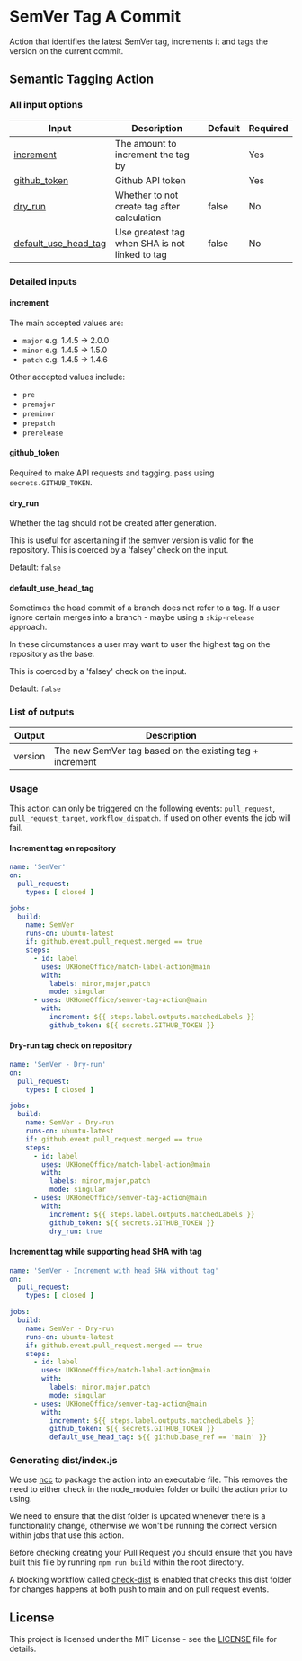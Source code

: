 # SemVer Tag A Commit

Action that identifies the latest SemVer tag, increments it and tags the version on the current commit.

## Semantic Tagging Action

### All input options

| Input                                                               | Description                                                                 | Default               | Required |
| ------------------------------------------------------------------- | --------------------------------------------------------------------------- | --------------------- | -------- |
| [increment](#increment) | The amount to increment the tag by | | Yes |
| [github_token](#github_token) | Github API token | | Yes |
| [dry_run](#dry_run) | Whether to not create tag after calculation | false | No |
| [default_use_head_tag](#default_use_head_tag) | Use greatest tag when SHA is not linked to tag | false | No |

### Detailed inputs

#### increment

The main accepted values are:
* `major` e.g. 1.4.5 -> 2.0.0
* `minor` e.g. 1.4.5 -> 1.5.0
* `patch` e.g. 1.4.5 -> 1.4.6

Other accepted values include:
* `pre`
* `premajor`
* `preminor`
* `prepatch`
* `prerelease`

#### github_token

Required to make API requests and tagging. pass using `secrets.GITHUB_TOKEN`.

#### dry_run

Whether the tag should not be created after generation. 

This is useful for ascertaining if the semver version is valid for the repository. This is coerced by a 'falsey' check on the input.

Default: `false`

#### default_use_head_tag

Sometimes the head commit of a branch does not refer to a tag. If a user ignore certain merges into a branch - maybe using a `skip-release` approach.

In these circumstances a user may want to user the highest tag on the repository as the base.  

This is coerced by a 'falsey' check on the input.

Default: `false`

### List of outputs

| Output | Description |
| --- | --- |
| version | The new SemVer tag based on the existing tag + increment |

### Usage

This action can only be triggered on the following events: `pull_request`, `pull_request_target`, `workflow_dispatch`. If used on other events the job will fail.

#### Increment tag on repository

```yaml
name: 'SemVer'
on:
  pull_request:
    types: [ closed ]

jobs:
  build:
    name: SemVer 
    runs-on: ubuntu-latest
    if: github.event.pull_request.merged == true
    steps:
      - id: label
        uses: UKHomeOffice/match-label-action@main
        with:
          labels: minor,major,patch
          mode: singular
      - uses: UKHomeOffice/semver-tag-action@main
        with:
          increment: ${{ steps.label.outputs.matchedLabels }}
          github_token: ${{ secrets.GITHUB_TOKEN }}
```

#### Dry-run tag check on repository

```yaml
name: 'SemVer - Dry-run'
on:
  pull_request:
    types: [ closed ]

jobs:
  build:
    name: SemVer - Dry-run
    runs-on: ubuntu-latest
    if: github.event.pull_request.merged == true
    steps:
      - id: label
        uses: UKHomeOffice/match-label-action@main
        with:
          labels: minor,major,patch
          mode: singular
      - uses: UKHomeOffice/semver-tag-action@main
        with:
          increment: ${{ steps.label.outputs.matchedLabels }}
          github_token: ${{ secrets.GITHUB_TOKEN }}
          dry_run: true
```

#### Increment tag while supporting head SHA with tag

```yaml
name: 'SemVer - Increment with head SHA without tag'
on:
  pull_request:
    types: [ closed ]

jobs:
  build:
    name: SemVer - Dry-run
    runs-on: ubuntu-latest
    if: github.event.pull_request.merged == true
    steps:
      - id: label
        uses: UKHomeOffice/match-label-action@main
        with:
          labels: minor,major,patch
          mode: singular
      - uses: UKHomeOffice/semver-tag-action@main
        with:
          increment: ${{ steps.label.outputs.matchedLabels }}
          github_token: ${{ secrets.GITHUB_TOKEN }}
          default_use_head_tag: ${{ github.base_ref == 'main' }}
```

### Generating dist/index.js

We use [ncc](https://github.com/vercel/ncc) to package the action into an executable file. 
This removes the need to either check in the node_modules folder or build the action prior to using.

We need to ensure that the dist folder is updated whenever there is a functionality change, otherwise we won't be running the correct version within jobs that use this action.

Before checking creating your Pull Request you should ensure that you have built this file by running `npm run build` within the root directory. 

A blocking workflow called [check-dist](.github/workflows/check-dist.yml) is enabled that checks this dist folder for changes happens at both push to main and on pull request events.

## License

This project is licensed under the MIT License - see the [LICENSE](LICENSE) file for details.
